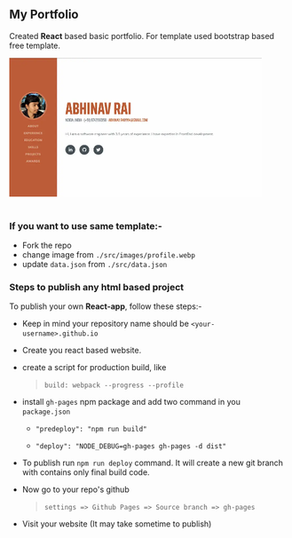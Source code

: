 ## My Portfolio

Created **React** based basic portfolio. For template used bootstrap based free template. 

<a href="https://abhinavrai23.github.io">
	<img src="./src/images/preview.webp" height="250" />
</a>
<br>
<br>

### If you want to use same template:- 
* Fork the repo
* change image from `./src/images/profile.webp`
* update `data.json` from `./src/data.json`

### Steps to publish any html based project

To publish your own **React-app**, follow these steps:-

* Keep in mind your repository name should be `<your-username>.github.io`
* Create you react based website.
* create a script for production build, like

	> ``` build: webpack --progress --profile ```
* install `gh-pages` npm package and add two command in you `package.json`

   * `"predeploy": "npm run build"`

   * `"deploy": "NODE_DEBUG=gh-pages gh-pages -d dist"`

* To publish run `npm run deploy` command. It will create a new git branch with contains only final build code.
* Now go to your repo's github
	> `settings => Github Pages => Source branch => gh-pages`

* Visit your website (It may take sometime to publish)

